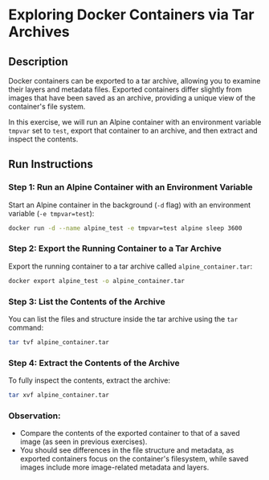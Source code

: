 # Exploring Docker Containers via Tar Archives

## Description

Docker containers can be exported to a tar archive, allowing you to examine their layers and metadata files. Exported containers differ slightly from images that have been saved as an archive, providing a unique view of the container's file system.

In this exercise, we will run an Alpine container with an environment variable `tmpvar` set to `test`, export that container to an archive, and then extract and inspect the contents.

## Run Instructions

### Step 1: Run an Alpine Container with an Environment Variable

Start an Alpine container in the background (`-d` flag) with an environment variable (`-e tmpvar=test`):

```bash
docker run -d --name alpine_test -e tmpvar=test alpine sleep 3600
```

### Step 2: Export the Running Container to a Tar Archive

Export the running container to a tar archive called `alpine_container.tar`:

```bash
docker export alpine_test -o alpine_container.tar
```

### Step 3: List the Contents of the Archive

You can list the files and structure inside the tar archive using the `tar` command:

```bash
tar tvf alpine_container.tar
```

### Step 4: Extract the Contents of the Archive

To fully inspect the contents, extract the archive:

```bash
tar xvf alpine_container.tar
```

### Observation:

- Compare the contents of the exported container to that of a saved image (as seen in previous exercises). 
- You should see differences in the file structure and metadata, as exported containers focus on the container's filesystem, while saved images include more image-related metadata and layers.
